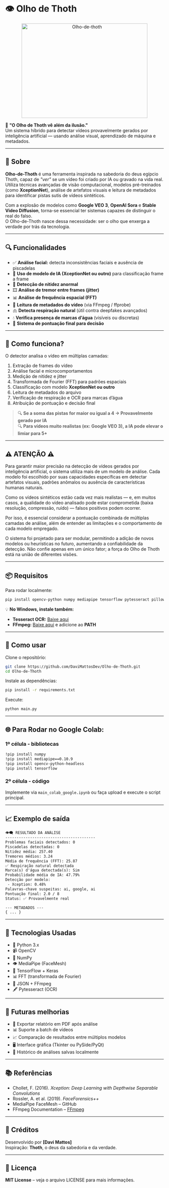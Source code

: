
# 👁️ Olho de Thoth

<div align="center">
  <img src="https://media1.tenor.com/m/DvFsvcuRZC0AAAAd/ra-amun.gif" alt="Olho-de-thoth" height='300px' width='400px'>
</div>

🧠 **"O Olho de Thoth vê além da ilusão."**  
Um sistema híbrido para detectar vídeos provavelmente gerados por inteligência artificial — usando análise visual, aprendizado de máquina e metadados.

---

## 🌟 Sobre

**Olho-de-Thoth** é uma ferramenta inspirada na sabedoria do deus egípcio Thoth, capaz de *"ver"* se um vídeo foi criado por IA ou gravado na vida real.  
Utiliza técnicas avançadas de visão computacional, modelos pré-treinados (como **XceptionNet**), análise de artefatos visuais e leitura de metadados para identificar pistas sutis de vídeos sintéticos.

Com a explosão de modelos como **Google VEO 3**, **OpenAI Sora** e **Stable Video Diffusion**, torna-se essencial ter sistemas capazes de distinguir o real do falso.  
O Olho-de-Thoth nasce dessa necessidade: ser o olho que enxerga a verdade por trás da tecnologia.

---

## 🔍 Funcionalidades

- ✅ **Análise facial:** detecta inconsistências faciais e ausência de piscadelas  
- 🤖 **Uso de modelo de IA (XceptionNet ou outro)** para classificação frame a frame  
- 📸 **Detecção de nitidez anormal**  
- 🎞️ **Análise de tremor entre frames (jitter)**  
- 📊 **Análise de frequência espacial (FFT)**  
- 🧬 **Leitura de metadados do vídeo** (via FFmpeg / ffprobe)  
- 🫁 **Detecta respiração natural** (útil contra deepfakes avançados)  
- 💧 **Verifica presença de marcas d’água** (visíveis ou discretas)  
- 🧮 **Sistema de pontuação final para decisão**  

---

## 🧪 Como funciona?

O detector analisa o vídeo em múltiplas camadas:

1. Extração de frames do vídeo  
2. Análise facial e microcomportamentos  
3. Medição de nitidez e jitter  
4. Transformada de Fourier (FFT) para padrões espaciais  
5. Classificação com modelo **XceptionNet ou outro**  
6. Leitura de metadados do arquivo  
7. Verificação de respiração e OCR para marcas d’água  
8. Atribuição de pontuação e decisão final  

> 🔍 **Se a soma das pistas for maior ou igual a 4 → Provavelmente gerado por IA**  
> 🔍 **Para vídeos muito realistas (ex: Google VEO 3), a IA pode elevar o limiar para 5+**

---
## ⚠️ ATENÇÃO ⚠️

Para garantir maior precisão na detecção de vídeos gerados por inteligência artificial, o sistema utiliza mais de um modelo de análise. Cada modelo foi escolhido por suas capacidades específicas em detectar artefatos visuais, padrões anômalos ou ausência de características humanas naturais.

Como os vídeos sintéticos estão cada vez mais realistas — e, em muitos casos, a qualidade do vídeo analisado pode estar comprometida (baixa resolução, compressão, ruído) — falsos positivos podem ocorrer.

Por isso, é essencial considerar a pontuação combinada de múltiplas camadas de análise, além de entender as limitações e o comportamento de cada modelo empregado.

O sistema foi projetado para ser modular, permitindo a adição de novos modelos ou heurísticas no futuro, aumentando a confiabilidade da detecção. Não confie apenas em um único fator; a força do Olho de Thoth está na união de diferentes visões.

---

## 📦 Requisitos

Para rodar localmente:

```bash
pip install opencv-python numpy mediapipe tensorflow pytesseract pillow scikit-learn scipy
```

💡 **No Windows, instale também:**

- **Tesseract OCR:** [Baixe aqui](https://github.com/tesseract-ocr/tesseract)  
- **FFmpeg:** [Baixe aqui](https://ffmpeg.org/) e adicione ao **PATH**

---

## 🚀 Como usar

Clone o repositório:

```bash
git clone https://github.com/DaviMattosDev/Olho-de-Thoth.git
cd Olho-de-Thoth
```

Instale as dependências:

```bash
pip install -r requirements.txt
```

Execute:

```bash
python main.py
```

---

## 🌐 Para Rodar no Google Colab:

### 1º célula - bibliotecas

```bash
!pip install numpy
!pip install mediapipe==0.10.9
!pip install opencv-python-headless
!pip install tensorflow
```

### 2º célula - código

Implemente via `main_colab_google.ipynb` ou faça upload e execute o script principal.

---

## 📈 Exemplo de saída

```txt
👁️‍🗨️ RESULTADO DA ANÁLISE
----------------------------------------
Problemas faciais detectados: 0  
Piscadelas detectadas: 0  
Nitidez média: 257.40  
Tremores médios: 3.24  
Média de frequência (FFT): 25.87  
✅ Respiração natural detectada  
Marca(s) d'água detectada(s): Sim  
Probabilidade média de IA: 47.79%  
Detecção por modelo:  
 - Xception: 0.48%  
Palavras-chave suspeitas: ai, google, ai  
Pontuação final: 2.0 / 8  
Status: ✅ Provavelmente real  

--- METADADOS ---  
{ ... }
```

---

## 🧬 Tecnologias Usadas

- 🐍 Python 3.x  
- 📹 OpenCV  
- 🧮 NumPy  
- 👁️ MediaPipe (FaceMesh)  
- 🤖 TensorFlow + Keras  
- 📊 FFT (transformada de Fourier)  
- 📝 JSON + FFmpeg  
- 🖋️ Pytesseract (OCR)  

---

## 🧩 Futuras melhorias

- 📄 Exportar relatório em PDF após análise  
- 📊 Suporte a batch de vídeos  
- 📈 Comparação de resultados entre múltiplos modelos  
- 🖥️ Interface gráfica (Tkinter ou PySide/PyQt)  
- 📁 Histórico de análises salvas localmente  

---

## 📚 Referências

- Chollet, F. (2016). *Xception: Deep Learning with Depthwise Separable Convolutions*  
- Rossler, A. et al. (2019). *FaceForensics++*  
- MediaPipe FaceMesh – GitHub  
- FFmpeg Documentation – [FFmpeg](https://ffmpeg.org/documentation.html)

---

## 🙏 Créditos

Desenvolvido por **[Davi Mattos]**  
Inspiração: **Thoth**, o deus da sabedoria e da verdade.

---

## 📌 Licença

**MIT License** – veja o arquivo LICENSE para mais informações.
